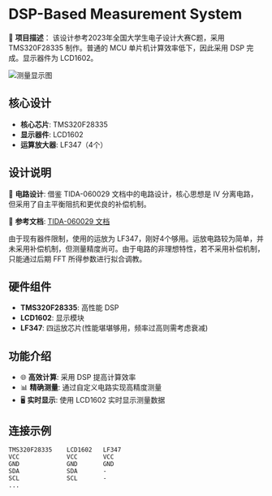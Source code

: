 # DSP-Based Measurement System

📐 **项目描述**：
该设计参考2023年全国大学生电子设计大赛C题，采用 TMS320F28335 制作。普通的 MCU 单片机计算效率低下，因此采用 DSP 完成。显示器件为 LCD1602。

![测量显示图](![image]https://github.com/pieceofApple/DSPF28335_FFT-/assets/116827010/f8c83edd-a015-4a3e-9555-a04fd5fd074c)

## 核心设计
- **核心芯片**: TMS320F28335
- **显示器件**: LCD1602
- **运算放大器**: LF347（4个）

## 设计说明
🔧 **电路设计**:
借鉴 TIDA-060029 文档中的电路设计，核心思想是 IV 分离电路，但采用了自主平衡阻抗和更优良的补偿机制。

📄 **参考文档**:
[TIDA-060029 文档](https://www.ti.com.cn/cn/lit/ug/zhcu794b/zhcu794b.pdf?ts=1717917139311&ref_url=https%253A%252F%252Fwww.ti.com.cn%252Fsitesearch%252Fzh-cn%252Fdocs%252Funiversalsearch.tsp%253FlangPref%253Dzh-CN)

由于现有器件限制，使用的运放为 LF347，刚好4个够用。运放电路较为简单，并未采用补偿机制，但测量精度尚可。由于电路的非理想特性，若不采用补偿机制，只能通过后期 FFT 所得参数进行拟合调教。

## 硬件组件
- **TMS320F28335**: 高性能 DSP
- **LCD1602**: 显示模块
- **LF347**: 四运放芯片(性能堪堪够用，频率过高则需考虑衰减)

## 功能介绍
- 🌐 **高效计算**: 采用 DSP 提高计算效率
- 📊 **精确测量**: 通过自定义电路实现高精度测量
- 🖥️ **实时显示**: 使用 LCD1602 实时显示测量数据

## 连接示例
```plaintext
TMS320F28335    LCD1602   LF347
VCC             VCC       VCC
GND             GND       GND
SDA             SDA       -
SCL             SCL       -
...
